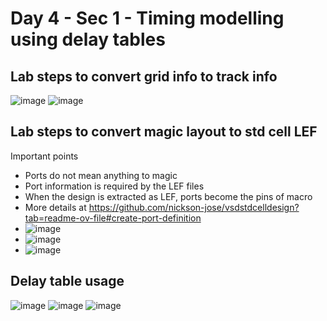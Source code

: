 # Day 4 - Sec 1 - Timing modelling using delay tables
## Lab steps to convert grid info to track info
![image](https://github.com/ankdesh/vsd-openlane/assets/15871819/eca9355d-e43b-4c99-a2e6-50d585e92a32)
![image](https://github.com/ankdesh/vsd-openlane/assets/15871819/2baf18ac-6505-477b-9ef2-3ba2243a2b82)

## Lab steps to convert magic layout to std cell LEF
Important points 
* Ports do not mean anything to magic
* Port information is required by the LEF files
* When the design is extracted as LEF, ports become the pins of macro
* More details at https://github.com/nickson-jose/vsdstdcelldesign?tab=readme-ov-file#create-port-definition
* ![image](https://github.com/ankdesh/vsd-openlane/assets/15871819/593b140d-503a-443c-b544-5175e860491b)
* ![image](https://github.com/ankdesh/vsd-openlane/assets/15871819/319d8b2d-2844-4294-8458-968005ca6b2d)
* ![image](https://github.com/ankdesh/vsd-openlane/assets/15871819/7ae33aa5-2c26-4380-a56f-4f3d731cfcec)

## Delay table usage
![image](https://github.com/ankdesh/vsd-openlane/assets/15871819/d2fb92b8-35c4-454e-af8f-339322782927)
![image](https://github.com/ankdesh/vsd-openlane/assets/15871819/df98d69d-3fd8-4b9e-9650-20957d4b1195)
![image](https://github.com/ankdesh/vsd-openlane/assets/15871819/5740d19c-9570-4dcf-b3b9-3ecb6b2a630c)




